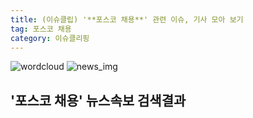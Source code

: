 ```yaml
---
title: (이슈클립) '**포스코 채용**' 관련 이슈, 기사 모아 보기
tag: 포스코 채용
category: 이슈클리핑
---
```

![wordcloud](https://s3.ap-northeast-2.amazonaws.com/lyrics101-wordcloud/2018-09-17-1537126829.png)
![news_img](https://user-images.githubusercontent.com/42597476/44507050-1206f400-a6e4-11e8-8d98-7ffbfebb353f.png)
## **'**포스코 채용**'** 뉴스속보 검색결과

